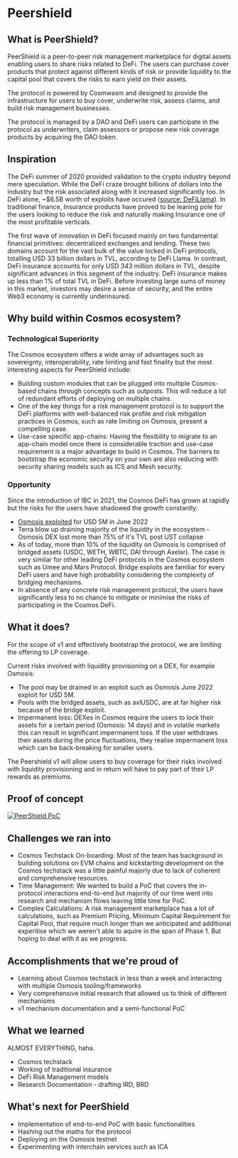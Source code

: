 # Peershield

## What is PeerShield?
PeerShield is a peer-to-peer risk management marketplace for digital assets enabling users to share risks related to DeFi. The users can purchase cover products that protect against different kinds of risk or provide liquidity to the capital pool that covers the risks to earn yield on their assets.

The protocol is powered by Cosmwasm and designed to provide the infrastructure for users to buy cover, underwrite risk, assess claims, and build risk management businesses.

The protocol is managed by a DAO and DeFi users can participate in the protocol as underwriters, claim assessors or propose new risk coverage products by acquiring the DAO token.


## Inspiration
The DeFi summer of 2020 provided validation to the crypto industry beyond mere speculation. While the DeFi craze brought billions of dollars into the industry but the risk associated along with it increased significantly too. In DeFi alone, ~$6.5B worth of exploits have occured ([source: DeFiLlama](https://defillama.com/hacks)). In traditional finance, Insurance products have proved to be leaning pole for the users looking to reduce the risk and naturally making Insurance one of the most profitable verticals.

The first wave of innovation in DeFi focused mainly on two fundamental financial primitives: decentralized exchanges and lending. These two domains account for the vast bulk of the value locked in DeFi protocols, totalling USD 33 billion dollars in TVL, according to DeFi Llama. In contrast, DeFi insurance accounts for only USD 343 million dollars in TVL, despite significant advances in this segment of the industry. DeFi insurance makes up less than 1% of total TVL in DeFi. Before investing large sums of money in this market, investors may desire a sense of security, and the entire Web3 economy is currently underinsured.


## Why build within Cosmos ecosystem?

### Technological Superiority

The Cosmos ecosystem offers a wide array of advantages such as sovereignty, interoperability, rate limiting and fast finality but the most interesting aspects for PeerShield include:
- Building custom modules that can be plugged into multiple Cosmos-based chains through concepts such as outposts. This will reduce a lot of redundant efforts of deploying on multiple chains.
- One of the key things for a risk management protocol is to support the DeFi platforms with well-balanced risk profile and risk mitigation practices in Cosmos, such as rate limiting on Osmosis, present a compelling case.
- Use-case specific app-chains: Having the flexibility to migrate to an app-chain model once there is considerable traction and use-case requirement is a major advantage to build in Cosmos. The barriers to bootstrap the economic security on your own are also reducing with security sharing models such as ICS and Mesh security.

### Opportunity
Since the introduction of IBC in 2021, the Cosmos DeFi has grown at rapidly but the risks for the users have shadowed the growth constantly:

- [Osmosis exploited](https://decrypt.co/102300/cosmos-based-defi-exchange-osmosis-hit-by-5m-exploit) for USD 5M in June 2022
- Terra blow up draining majority of the liquidity in the ecosystem - Osmosis DEX lost more than 75% of it's TVL post UST collapse
- As of today, more than 10% of the liquidity on Osmosis is comprised of bridged assets (USDC, WETH, WBTC, DAI through Axelar). The case is very similar for other leading DeFi protocols in the Cosmos ecosystem such as Umee and Mars Protocol. Bridge exploits are familiar for every DeFi users and have high probability considering the complexity of bridging mechanisms.
- In absence of any concrete risk management protocol, the users have significantly less to no chance to mitigate or minimise the risks of participating in the Cosmos DeFi.

## What it does?
For the scope of v1 and effectively bootstrap the protocol, we are limiting the offering to LP coverage.

Current risks involved with liquidity provisioning on a DEX, for example Osmosis:

- The pool may be drained in an exploit such as Osmosis June 2022 exploit for USD 5M.
- Pools with the bridged assets, such as axlUSDC, are at far higher risk because of the bridge exploit.
- Impermanent loss: DEXes in Cosmos require the users to lock their assets for a certain period (Osmosis: 14 days) and in volatile markets this can result in significant impermanent loss. If the user withdraws their assets during the price fluctuations, they realise impermanent loss which can be back-breaking for smaller users.

The Peershield v1 will allow users to buy coverage for their risks involved with liquidity provisioning and in return will have to pay part of their LP rewards as premiums.


## Proof of concept

[![PeerShield PoC](https://res.cloudinary.com/marcomontalbano/image/upload/v1683592208/video_to_markdown/images/youtube--hfi01l2MLBk-c05b58ac6eb4c4700831b2b3070cd403.jpg)](https://youtu.be/hfi01l2MLBk "PeerShield PoC")

## Challenges we ran into
- Cosmos Techstack On-boarding: Most of the team has background in building solutions on EVM chains and kickstarting development on the Cosmos techstack was a little painful majorly due to lack of coherent  and comprehensive resources.
- Time Management: We wanted to build a PoC that covers the in-protocol interactions end-to-end but majority of our time went into research and mechanism flows leaving little time for PoC.
- Complex Calculations: A risk management marketplace has a lot of calculations, such as Premium Pricing, Minimum Capital Requirement for Capital Pool, that require much longer than we anticipated and additional experitise which we weren't able to aquire in the span of Phase 1. But hoping to deal with it as we progress.

## Accomplishments that we're proud of
- Learning about Cosmos techstack in less than a week and interacting with multiple Osmosis tooling/frameworks
- Very comprehensive initial research that allowed us to think of different mechanisms
- v1 mechanism documentation and a semi-functional PoC

## What we learned
ALMOST EVERYTHING, haha.
- Cosmos techstack
- Working of traditional insurance
- DeFi Risk Management models
- Research Documentation - drafting IRD, BRD

## What's next for PeerShield
- Implementation of end-to-end PoC with basic functionalities
- Hashing out the maths for the protocol
- Deploying on the Osmosis testnet
- Experimenting with interchain services such as ICA 
